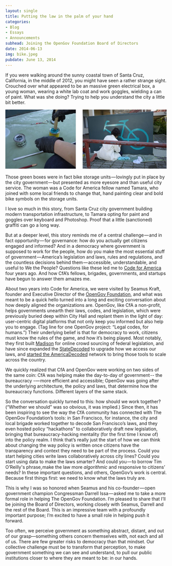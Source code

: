 ```yaml
---
layout: single
title: Putting the law in the palm of your hand
categories: 
- Blog
- Essays
- Announcements
subhead: Joining the OpenGov Foundation Board of Directors
date: 2014-06-13
img: bike.jpeg
pubdate: June 13, 2014
---
```

If you were walking around the sunny coastal town of Santa Cruz, California, in the middle of 2012, you might have seen a rather strange sight. Crouched over what appeared to be an massive green electrical box, a young woman, wearing a white lab coat and work goggles, wielding a can of paint. What was she doing? Trying to help you understand the city a little bit better.

![](/img/1__KgScNrv__8UKegbKb7ceKTQ.jpeg)

Those green boxes were in fact bike storage units — lovingly put in place by the city government — but presented as more eyesore and than useful city service. The woman was a Code for America fellow named Tamara, who joined with some local friends to change that, hand painting clear and bold bike symbols on the storage units.

I love so much in this story, from Santa Cruz city government building modern transportation infrastructure, to Tamara opting for paint and goggles over keyboard and Photoshop. Proof that a little (sanctioned) graffiti can go a long way.

But at a deeper level, this story reminds me of a central challenge — and in fact opportunity — for governance: how do you actually get citizens engaged and informed? And in a democracy where government is supposed to work for the people, how do you make the most essential stuff of government — America’s legislation and laws, rules and regulations, and the countless decisions behind them — accessible, understandable, and useful to We the People? Questions like these led me to [Code for America](http://codeforamerica.org/) four years ago. And how CfA’s fellows, brigades, governments, and startups have begun to answer them amazes me.

About two years into Code for America, we were visited by Seamus Kraft, founder and Executive Director of the [OpenGov Foundation](http://opengovfoundation.org/), and what was meant to be a quick hello turned into a long and exciting conversation about how deeply aligned the organizations are. OpenGov, like CfA a non-profit, helps governments unearth their laws, codes, and legislation, which were previously buried deep within City Hall and replant them in the light of day: user-centric digital platforms that not only keep you informed but also help you to engage. (Tag line for one OpenGov project: “Legal codes, for humans.”) Their underlying belief is that for democracy to work, citizens must know the rules of the game, and how it’s being played. Most notably, they first built [Madison](http://opengovfoundation.org/the-madison-project/) for online crowd sourcing of federal legislation, and have since expanded the [StateDecoded](http://www.statedecoded.com/) to upgrade how we access our laws, and [started the AmericaDecoded](http://americadecoded.org/) network to bring those tools to scale across the country.

We quickly realized that CfA and OpenGov were working on two sides of the same coin: CfA was helping make the day-to-day of government -- the bureaucracy -— more efficient and accessible; OpenGov was going after the underlying architecture, the policy and laws, that determine how the bureaucracy functions. Different layers of the same stack. 

So the conversation quickly turned to this: how should we work together? (“Whether we should” was so obvious, it was implied.) Since then, it has been inspiring to see the way the CfA community has connected with The OpenGov Foundation’s tools: in San Francisco, for instance, the city and local brigade worked together to decode San Francisco’s laws, and they even hosted policy “hackathons” to collaboratively draft new legislation, bringing that bureaucracy-hacking mentality (for the first time I know of) into the policy realm. I think that’s really just the start of how we can think about changing the way policy is written once citizens have the transparency and context they need to be part of the process. Could you start helping cities write laws collaboratively across city lines? Could you start using data to make the laws smarter? And could you — to borrow Tim O’Reilly's phrase, make the law more _algorithmic_ and responsive to citizens’ needs? In these important questions, and others, OpenGov’s work is central. Because first things first: we need to know what the laws truly are.

This is why I was so honored when Seamus and his co-founder — open government champion Congressman Darrell Issa — asked me to take a more formal role in helping The OpenGov Foundation. I’m pleased to share that I’ll be joining the Board of Directors, working closely with Seamus, Darrell and the rest of the Board. This is an impressive team with a profoundly important purpose; I’m excited to have a small role in helping push it forward.

Too often, we perceive government as something abstract, distant, and out of our grasp—something others concern themselves with, not each and all of us. There are few greater risks to democracy than that mindset. Our collective challenge must be to transform that perception, to make government something we can see and understand, to pull our public institutions closer to where they are meant to be: in our hands.
